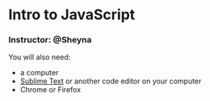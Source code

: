 # Intro to JavaScript
### Instructor: @Sheyna

You will also need:
* a computer
* [Sublime Text](https://www.sublimetext.com/) or another code editor on your computer
* Chrome or Firefox
